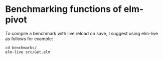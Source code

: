 # Benchmarking functions of elm-pivot

To compile a benchmark with live reload on save,
I suggest using elm-live as follows for example:

```shell
cd benchmarks/
elm-live src/Get.elm
```
